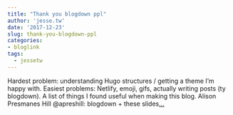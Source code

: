 ```yaml
---
title: "Thank you blogdown ppl"
author: 'jesse.tw'
date: '2017-12-23'
slug: thank-you-blogdown-ppl
categories:
- bloglink
tags:
  - jessetw
---
```


Hardest problem: understanding Hugo structures / getting a theme I’m happy with. Easiest problems: Netlify, emoji, gifs, actually writing posts (ty blogdown). A list of things I found useful when making this blog. Alison Presmanes Hill @apreshill: blogdown + these slides[... <i class="fas fa-external-link-alt"></i>](https://jesse.tw/post/thank-you-blogdown-ppl/)

